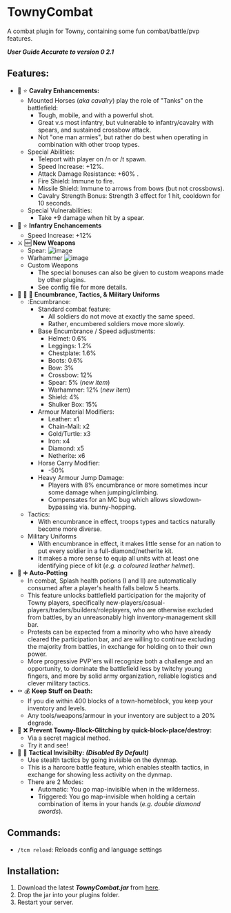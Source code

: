 # TownyCombat
A combat plugin for Towny, containing some fun combat/battle/pvp features.

***User Guide Accurate to version 0
2.1***

## Features:
- :horse: :star: **Cavalry Enhancements:**
  - Mounted Horses (*aka cavalry*) play the role of "Tanks" on the battlefield:
    - Tough, mobile, and with a powerful shot. 
    - Great v.s most infantry, but vulnerable to infantry/cavalry with spears, and sustained crossbow attack.
    - Not "one man armies", but rather do best when operating in combination with other troop types.
  - Special Abilities:
    - Teleport with player on /n or /t spawn.
    - Speed Increase: +12%.
    - Attack Damage Resistance: +60% .
    - Fire Shield: Immune to fire.
    - Missile Shield: Immune to arrows from bows (but not crossbows).
    - Cavalry Strength Bonus: Strength 3 effect for 1 hit, cooldown for 10 seconds.
  - Special Vulnerabilities:
    - Take +9 damage when hit by a spear.
- :guard: :star: **Infantry Enchancements**
  - Speed Increase: +12%
- :crossed_swords: :new: **New Weapons**
  - Spear:
    ![image](https://user-images.githubusercontent.com/50219223/162958194-a7ecd2ae-c880-49be-afb9-6838d21e2a4d.png)
  - Warhammer
    ![image](https://user-images.githubusercontent.com/50219223/162962278-0a172a1c-3f6f-4299-89bc-b92700c2b288.png)
  - Custom Weapons
    - The special bonuses can also be given to custom weapons made by other plugins.
    - See config file for more details.
- :left_luggage: :brain: :shirt: **Encumbrance, Tactics, & Military Uniforms**
  - :Encumbrance:
    - Standard combat feature:
      - All soldiers do not move at exactly the same speed.
      - Rather, encumbered soldiers move more slowly.
    - Base Encumbrance / Speed adjustments:
      - Helmet: 0.6%
      - Leggings: 1.2%
      - Chestplate: 1.6%
      - Boots: 0.6%
      - Bow: 3%
      - Crossbow: 12%
      - Spear: 5% (*new item*)
      - Warhammer: 12% (*new item*)
      - Shield: 4%
      - Shulker Box: 15%
    - Armour Material Modifiers:
      - Leather: x1
      - Chain-Mail: x2
      - Gold/Turtle: x3
      - Iron: x4
      - Diamond: x5
      - Netherite: x6
    - Horse Carry Modifier:
      - -50%
    - Heavy Armour Jump Damage:
      - Players with 8% encumbrance or more sometimes incur some damage when jumping/climbing.
      - Compensates for an MC bug which allows slowdown-bypassing via. bunny-hopping.
  - Tactics:
    - With encumbrance in effect, troops types and tactics naturally become more diverse.
  - Military Uniforms
    - With encumbrance in effect, it makes little sense for an nation to put every soldier in a full-diamond/netherite kit.
    - It makes a more sense to equip all units with at least one identifying piece of kit (*e.g. a coloured leather helmet*).
- :sparkling_heart: :heavy_plus_sign: **Auto-Potting**
  - In combat, Splash health potions (I and II) are automatically consumed after a player's health falls below 5 hearts.
  - This feature unlocks battlefield participation for the majority of Towny players, specifically new-players/casual-players/traders/builders/roleplayers, who are otherwise excluded from battles, by an unreasonably high inventory-management skill bar.
  - Protests can be expected from a minority who who have already cleared the participation bar, and are willing to continue excluding the majority from battles, in exchange for holding on to their own power.	
  - More progressive PVP'ers will recognize both a challenge and an opportunity, to dominate the battlefield less by twitchy young fingers, and more by solid army organization, reliable logistics and clever military tactics.
- :coffin: :moneybag: **Keep Stuff on Death:**
  - If you die within 400 blocks of a town-homeblock, you keep your inventory and levels.
  - Any tools/weapons/armour in your inventory are subject to a 20% degrade.
- :snake: :x: **Prevent Towny-Block-Glitching by quick-block-place/destroy:**
  - Via a secret magical method.
  - Try it and see!
- :bust_in_silhouette: :footprints: **Tactical Invisibilty:** ***(Disabled By Default)***
  - Use stealth tactics by going invisible on the dynmap.
  - This is a harcore battle feature, which enables stealth tactics, in exchange for showing less activity on the dynmap.
  - There are 2 Modes:
    - Automatic: You go map-invisible when in the wilderness.
    - Triggered: You go map-invisible when holding a certain combination of items in your hands (*e.g. double diamond swords*).  
 
## Commands:
- ```/tcm reload```: Reloads config and language settings

## Installation:
1. Download the latest ***TownyCombat.jar*** from [here](https://github.com/TownyAdvanced/TownyCombat/releases).
2. Drop the jar into your plugins folder.
3. Restart your server.

